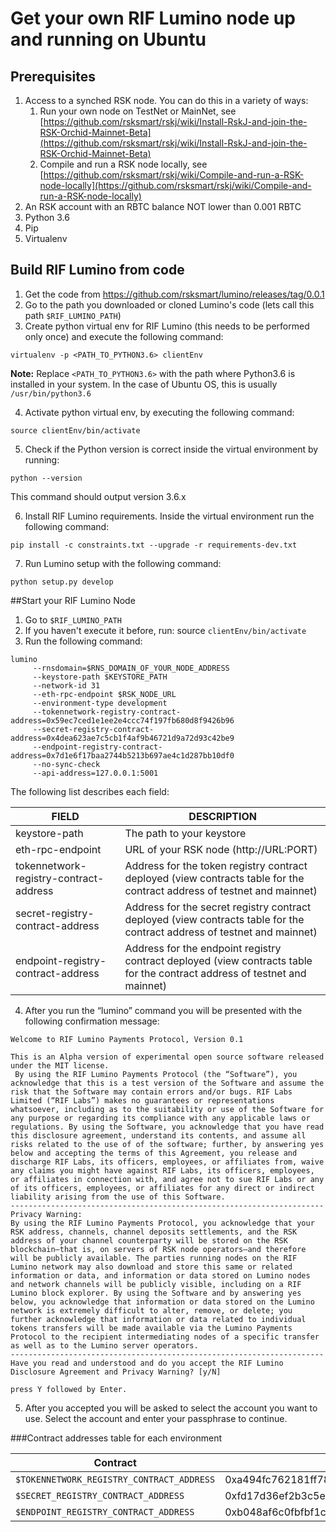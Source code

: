 # Get your own RIF Lumino node up and running on Ubuntu

## Prerequisites

1. Access to a synched RSK node. You can do this in a variety of ways:
	1. Run your own node on TestNet or MainNet, see [https://github.com/rsksmart/rskj/wiki/Install-RskJ-and-join-the-RSK-Orchid-Mainnet-Beta](https://github.com/rsksmart/rskj/wiki/Install-RskJ-and-join-the-RSK-Orchid-Mainnet-Beta)
	2. Compile and run a RSK node locally, see [https://github.com/rsksmart/rskj/wiki/Compile-and-run-a-RSK-node-locally](https://github.com/rsksmart/rskj/wiki/Compile-and-run-a-RSK-node-locally)
2. An RSK account with an RBTC balance NOT lower than 0.001 RBTC
3. Python 3.6
4. Pip
5. Virtualenv

## Build RIF Lumino from code

1. Get the code from https://github.com/rsksmart/lumino/releases/tag/0.0.1
2. Go to the path you downloaded or cloned Lumino's code (lets call this path `$RIF_LUMINO_PATH`)
3. Create python virtual env for RIF Lumino (this needs to be performed only once) and execute the following command:

```
virtualenv -p <PATH_TO_PYTHON3.6> clientEnv
```

**Note:**
Replace `<PATH_TO_PYTHON3.6>` with the path where Python3.6 is installed in your system. In the case of Ubuntu OS, this is usually `/usr/bin/python3.6`

4. Activate python virtual env, by executing the following command:

```
source clientEnv/bin/activate
```

5. Check if the Python version is correct inside the virtual environment by running:

```
python --version
```

This command should output version 3.6.x

6. Install RIF Lumino requirements. Inside the virtual environment run the following command:

```
pip install -c constraints.txt --upgrade -r requirements-dev.txt
```

7. Run Lumino setup with the following command:

```
python setup.py develop
```

##Start your RIF Lumino Node

1. Go to `$RIF_LUMINO_PATH`
2. If you haven't execute it before, run: source ``clientEnv/bin/activate``
3. Run the following command:

```
lumino
	 --rnsdomain=$RNS_DOMAIN_OF_YOUR_NODE_ADDRESS
	 --keystore-path $KEYSTORE_PATH
	 --network-id 31
	 --eth-rpc-endpoint $RSK_NODE_URL
	 --environment-type development
	 --tokennetwork-registry-contract-address=0x59ec7ced1e1ee2e4ccc74f197fb680d8f9426b96
	 --secret-registry-contract-address=0x4dea623ae7c5cb1f4af9b46721d9a72d93c42be9
	 --endpoint-registry-contract-address=0x7d1e6f17baa2744b5213b697ae4c1d287bb10df0
	 --no-sync-check
	 --api-address=127.0.0.1:5001

```

The following list describes each field:

| FIELD                                  | DESCRIPTION                                                                                                                |
|----------------------------------------|----------------------------------------------------------------------------------------------------------------------------|
| keystore-path                          | The path to your keystore                                                                                                  |
| eth-rpc-endpoint                       | URL of your RSK node (http://URL:PORT)                                                                                     |
| tokennetwork-registry-contract-address | Address for the token registry contract deployed (view contracts table for the contract address of testnet and mainnet)    |
| secret-registry-contract-address       | Address for the secret registry contract deployed (view contracts table for the contract address of testnet and mainnet)   |
| endpoint-registry-contract-address     | Address for the endpoint registry contract deployed (view contracts table for the contract address of testnet and mainnet) |


4. After you run the “lumino” command you will be presented with the following confirmation message:

```
Welcome to RIF Lumino Payments Protocol, Version 0.1

This is an Alpha version of experimental open source software released under the MIT license.
 By using the RIF Lumino Payments Protocol (the “Software”), you acknowledge that this is a test version of the Software and assume the risk that the Software may contain errors and/or bugs. RIF Labs Limited (“RIF Labs”) makes no guarantees or representations whatsoever, including as to the suitability or use of the Software for any purpose or regarding its compliance with any applicable laws or regulations. By using the Software, you acknowledge that you have read this disclosure agreement, understand its contents, and assume all risks related to the use of of the software; further, by answering yes below and accepting the terms of this Agreement, you release and discharge RIF Labs, its officers, employees, or affiliates from, waive any claims you might have against RIF Labs, its officers, employees, or affiliates in connection with, and agree not to sue RIF Labs or any of its officers, employees, or affiliates for any direct or indirect liability arising from the use of this Software. 
----------------------------------------------------------------------
Privacy Warning:
By using the RIF Lumino Payments Protocol, you acknowledge that your RSK address, channels, channel deposits settlements, and the RSK address of your channel counterparty will be stored on the RSK blockchain—that is, on servers of RSK node operators—and therefore will be publicly available. The parties running nodes on the RIF Lumino network may also download and store this same or related information or data, and information or data stored on Lumino nodes and network channels will be publicly visible, including on a RIF Lumino block explorer. By using the Software and by answering yes below, you acknowledge that information or data stored on the Lumino network is extremely difficult to alter, remove, or delete; you further acknowledge that information or data related to individual tokens transfers will be made available via the Lumino Payments Protocol to the recipient intermediating nodes of a specific transfer as well as to the Lumino server operators. 
----------------------------------------------------------------------
Have you read and understood and do you accept the RIF Lumino Disclosure Agreement and Privacy Warning? [y/N]

press Y followed by Enter.

```

5. After you accepted you will be asked to select the account you want to use. Select the account and enter your passphrase to continue.


###Contract addresses table for each environment

| Contract                                | TestNet                                    | MainNet                                    |
|-----------------------------------------|--------------------------------------------|--------------------------------------------|
| `$TOKENNETWORK_REGISTRY_CONTRACT_ADDRESS` | 0xa494fc762181ff78fe4cbb75d8609ccff1e63c1b | 0x59ec7ced1e1ee2e4ccc74f197fb680d8f9426b96 |
| `$SECRET_REGISTRY_CONTRACT_ADDRESS`       | 0xfd17d36ef2b3c5e71aba059b3fc361644206213b | 0x4dea623ae7c5cb1f4af9b46721d9a72d93c42be9 |
| `$ENDPOINT_REGISTRY_CONTRACT_ADDRESS`     | 0xb048af6c0fbfbf1c0c01ea9a302987011153dbb8 | 0x7d1e6f17baa2744b5213b697ae4c1d287bb10df0 |


